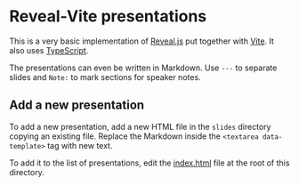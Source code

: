 # Reveal-Vite presentations

This is a very basic implementation of [Reveal.js](https://revealjs.com/) put together with [Vite](https://vitejs.dev/).
It also uses [TypeScript](https://www.typescriptlang.org/).

The presentations can even be written in Markdown.
Use `---` to separate slides and `Note:` to mark sections for speaker notes.

## Add a new presentation

To add a new presentation, add a new HTML file in the `slides` directory copying an existing file.
Replace the Markdown inside the `<textarea data-template>` tag with new text.

To add it to the list of presentations, edit the [index.html](./index.html) file at the root of this directory.

